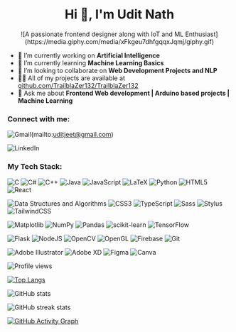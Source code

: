<h1 align="center">Hi 👋, I'm Udit Nath</h1>

<!-- <p align="center"> <img src="https://github.com/TrailblaZer132/GraphicDesign/blob/main/Personal/Asset%205.png" alt="trailblazer132" /> </p> -->
<!--<p align="center"> <iframe src="https://giphy.com/embed/Lny6Rw04nsOOc" width="480" height="360" frameBorder="0" class="giphy-embed" allowFullScreen></iframe> </p> -->
<!--<p align="center"> <img src="https://giphy.com/embed/Lny6Rw04nsOOc" alt="trailblazer132" /> </p> -->
<div align="center">
![A passionate frontend designer along with IoT and ML Enthusiast](https://media.giphy.com/media/xFkgeu7dhfgqqxJqmj/giphy.gif)
</div>



- 🔭 I’m currently working on **Artificial Intelligence**
- 🌱 I’m currently learning **Machine Learning Basics**
- 👯 I’m looking to collaborate on **Web Development Projects and NLP**
- 👨‍💻 All of my projects are available at [github.com/TrailblaZer132/TrailblaZer132](github.com/TrailblaZer132/TrailblaZer132)
- 💬 Ask me about **Frontend Web development | Arduino based projects | Machine Learning**


<h3 align="left">Connect with me:</h3>
<p align="left">
  
![Gmail](https://img.shields.io/badge/Gmail-D14836?style=for-the-badge&logo=gmail&logoColor=white)(mailto:uditjeet@gmail.com)
  
![LinkedIn](https://img.shields.io/badge/linkedin-%230077B5.svg?style=for-the-badge&logo=linkedin&logoColor=white?Link=https://www.linkedin.com/in/udit-nath-b54305173/)
</p>

<h3 align="left">My Tech Stack:</h3>

![C](https://img.shields.io/badge/c-%2300599C.svg?style=for-the-badge&logo=c&logoColor=white)
![C#](https://img.shields.io/badge/c%23-%23239120.svg?style=for-the-badge&logo=c-sharp&logoColor=white)
![C++](https://img.shields.io/badge/c++-%2300599C.svg?style=for-the-badge&logo=c%2B%2B&logoColor=white)
![Java](https://img.shields.io/badge/java-%23ED8B00.svg?style=for-the-badge&logo=openjdk&logoColor=white)
![JavaScript](https://img.shields.io/badge/javascript-%23323330.svg?style=for-the-badge&logo=javascript&logoColor=%23F7DF1E)
![LaTeX](https://img.shields.io/badge/latex-%23008080.svg?style=for-the-badge&logo=latex&logoColor=white)
![Python](https://img.shields.io/badge/python-3670A0?style=for-the-badge&logo=python&logoColor=ffdd54)
![HTML5](https://img.shields.io/badge/html5-%23E34F26.svg?style=for-the-badge&logo=html5&logoColor=white)
![React](https://img.shields.io/badge/react-%2320232a.svg?style=for-the-badge&logo=react&logoColor=%2361DAFB)

![Data Structures and Algorithms](https://img.shields.io/badge/Data%20Structures%20and%20Algorithms-blue)
![CSS3](https://img.shields.io/badge/-CSS3-%231572B6?style=flat-square&logo=css3)
![TypeScript](https://img.shields.io/badge/-TypeScript-007ACC?style=flat-square&logo=typescript&logoColor=white)
![Sass](https://img.shields.io/badge/-Sass-%23CC6699?style=flat-square&logo=sass&logoColor=ffffff)
![Stylus](https://img.shields.io/badge/-Stylus-%23333333?style=flat-square&logo=stylus)
![TailwindCSS](https://img.shields.io/badge/-TailwindCSS-%231a202c?style=flat-square&logo=tailwind-css)

![Matplotlib](https://img.shields.io/badge/Matplotlib-%23ffffff.svg?style=for-the-badge&logo=Matplotlib&logoColor=black)
![NumPy](https://img.shields.io/badge/numpy-%23013243.svg?style=for-the-badge&logo=numpy&logoColor=white)
![Pandas](https://img.shields.io/badge/pandas-%23150458.svg?style=for-the-badge&logo=pandas&logoColor=white)
![scikit-learn](https://img.shields.io/badge/scikit--learn-%23F7931E.svg?style=for-the-badge&logo=scikit-learn&logoColor=white)
![TensorFlow](https://img.shields.io/badge/TensorFlow-%23FF6F00.svg?style=for-the-badge&logo=TensorFlow&logoColor=white)

![Flask](https://img.shields.io/badge/flask-%23000.svg?style=for-the-badge&logo=flask&logoColor=white)
![NodeJS](https://img.shields.io/badge/node.js-6DA55F?style=for-the-badge&logo=node.js&logoColor=white)
![OpenCV](https://img.shields.io/badge/opencv-%23white.svg?style=for-the-badge&logo=opencv&logoColor=white)
![OpenGL](https://img.shields.io/badge/OpenGL-%23FFFFFF.svg?style=for-the-badge&logo=opengl)
![Firebase](https://img.shields.io/badge/firebase-%23039BE5.svg?style=for-the-badge&logo=firebase)
![Git](https://img.shields.io/badge/git-%23F05033.svg?style=for-the-badge&logo=git&logoColor=white)

![Adobe Illustrator](https://img.shields.io/badge/adobe%20illustrator-%23FF9A00.svg?style=for-the-badge&logo=adobe%20illustrator&logoColor=white)
![Adobe XD](https://img.shields.io/badge/Adobe%20XD-470137?style=for-the-badge&logo=Adobe%20XD&logoColor=#FF61F6)
![Figma](https://img.shields.io/badge/figma-%23F24E1E.svg?style=for-the-badge&logo=figma&logoColor=white)
![Canva](https://img.shields.io/badge/Canva-%2300C4CC.svg?style=for-the-badge&logo=Canva&logoColor=white)


![Profile views](https://komarev.com/ghpvc/?username=TrailblaZer132)

[![Top Langs](https://github-readme-stats.vercel.app/api/top-langs/?username=TrailblaZer132)](https://github.com/anuraghazra/github-readme-stats)

![GitHub stats](https://github-readme-stats.vercel.app/api?username=TrailblaZer132&show_icons=true)  

![GitHub streak stats](https://streak-stats.demolab.com/?user=TrailblaZer132)  

[![GitHub Activity Graph](https://github-readme-activity-graph.vercel.app/graph?username=TrailblaZer132&bg_color=d1faff&color=654c9e&line=00aaff&point=ff0000&area=true&hide_border=true)](https://github.com/ashutosh00710/github-readme-activity-graph)



<!-- https://github.com/Ileriayo/markdown-badges -->
<!-- https://arturssmirnovs.github.io/github-profile-readme-generator/ -->



